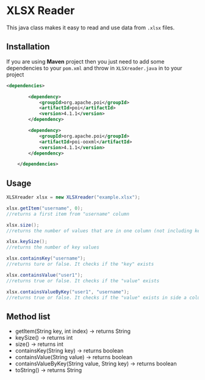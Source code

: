 # XLSX Reader

This java class makes it easy to read and use data from `.xlsx` files.

## Installation

If you are using **Maven** project then you just need to add some dependencies to your `pom.xml` and throw in `XLSXreader.java` in to your project

```XML
<dependencies>

		<dependency>
			<groupId>org.apache.poi</groupId>
			<artifactId>poi</artifactId>
			<version>4.1.1</version>
		</dependency>

		<dependency>
			<groupId>org.apache.poi</groupId>
			<artifactId>poi-ooxml</artifactId>
			<version>4.1.1</version>
		</dependency>

	</dependencies>
```

## Usage

```java
XLSXreader xlsx = new XLSXreader("example.xlsx");

xlsx.getItem("username", 0);
//returns a first item from "username" column 

xlsx.size();
//returns the number of values that are in one column (not including key values)

xlsx.keySize();
//returns the number of key values

xlsx.containsKey("username");
//returns ture or false. It checks if the "key" exists

xlsx.containsValue("user1");
//returns true or false. It checks if the "value" exists

xlsx.containsValueByKey("user1", "username");
//returns true or false. It checks if the "value" exists in side a column with a specified key
```

## Method list
- getItem(String key, int index) -> returns String
- keySize() -> returns int 
- size() -> returns int
- containsKey(String key) -> returns boolean
- containsValue(String value) -> returns boolean
- containsValueByKey(String value, String key) -> returns boolean
- toString() -> returns String